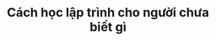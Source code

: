 ---
layout: tag
title: Cách học lập trình cho người chưa biết gì
excerpt: Với người chưa biết gì, mới bắt đầu học và làm quen với lập trình, việc tiếp cận một ngôn ngữ có vẻ là một thử thách khá khó khăn, đây là hướng dẫn bắt đầu tốt dành cho bạn
content_text: Với người chưa biết gì, mới bắt đầu học và làm quen với lập trình, việc tiếp cận một ngôn ngữ có vẻ là một thử thách khá khó khăn, <br>đây là hướng dẫn bắt đầu tốt dành cho bạn
permalink: /tags/cach-hoc-lap-trinh-cho-nguoi-chua-biet-gi
tag_name: cach-hoc-lap-trinh-cho-nguoi-chua-biet-gi
---
